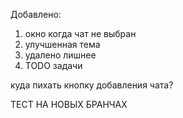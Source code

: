 Добавлено: 
1. окно когда чат не выбран
2. улучшенная тема
3. удалено лишнее
4. TODO задачи

куда пихать кнопку добавления чата?

ТЕСТ НА НОВЫХ БРАНЧАХ